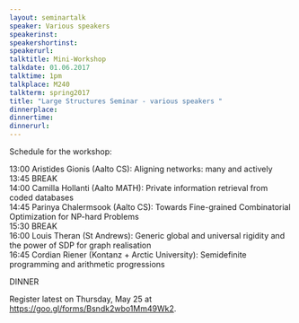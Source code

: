 ```yaml
---
layout: seminartalk
speaker: Various speakers
speakerinst: 
speakershortinst: 
speakerurl: 
talktitle: Mini-Workshop
talkdate: 01.06.2017
talktime: 1pm
talkplace: M240
talkterm: spring2017
title: "Large Structures Seminar - various speakers "
dinnerplace: 
dinnertime: 
dinnerurl: 
---
```

Schedule for the workshop:
 
13:00 Aristides Gionis (Aalto CS): Aligning networks: many and actively  
13:45 BREAK  
14:00 Camilla Hollanti (Aalto MATH): Private information retrieval from coded databases  
14:45 Parinya Chalermsook (Aalto CS): Towards Fine-grained Combinatorial Optimization for NP-hard Problems  
15:30 BREAK  
16:00 Louis Theran (St Andrews): Generic global and universal rigidity and the power of SDP for graph realisation  
16:45 Cordian Riener (Kontanz + Arctic University): Semidefinite programming and arithmetic progressions   
 
DINNER

Register latest on Thursday, May 25 at https://goo.gl/forms/Bsndk2wbo1Mm49Wk2.
